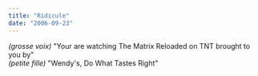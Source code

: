 ```yaml
---
title: "Ridicule"
date: "2006-09-23"
---
```


_(grosse voix)_ "Your are watching The Matrix Reloaded on TNT brought to you by"  
_(petite fille)_ "Wendy's, Do What Tastes Right"
